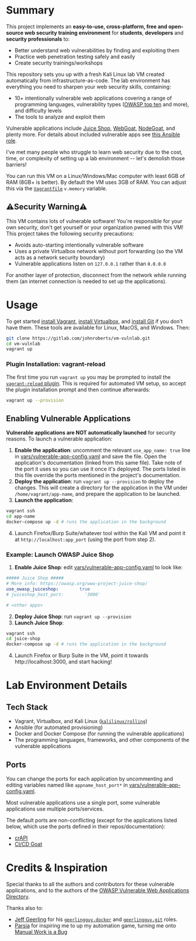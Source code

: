 # Summary
This project implements an **easy-to-use, cross-platform, free and open-source web security training environment** for **students**, **developers** and **security professionals** to:
- Better understand web vulnerabilities by finding and exploiting them
- Practice web penetration testing safely and easily
- Create security trainings/workshops

This repository sets you up with a fresh Kali Linux lab VM created automatically from infrastructure-as-code. The lab environment has everything you need to sharpen your web security skills, containing:
- 10+ intentionally vulnerable web applications covering a range of programming languages, vulnerability types ([OWASP top ten](https://owasp.org/Top10/) and more), and difficulty levels
- The tools to analyze and exploit them

Vulnerable applications include [Juice Shop](https://owasp.org/www-project-juice-shop/), [WebGoat](https://github.com/WebGoat/WebGoat), [NodeGoat](https://wiki.owasp.org/index.php/OWASP_Node_js_Goat_Project), and plenty more. For details about included vulnerable apps see [this Ansible role](https://gitlab.com/johnroberts/ansiblerole-vulnerable-apps).

I've met many people who struggle to learn web security due to the cost, time, or complexity of setting up a lab environment -- let's demolish those barriers!

You can run this VM on a Linux/Windows/Mac computer with least 6GB of RAM (8GB+ is better). By default the VM uses 3GB of RAM. You can adjust this via the [`Vagrantfile`](Vagrantfile) `v.memory` variable.

## ⚠️Security Warning⚠️
This VM contains lots of vulnerable software! You're responsible for your own security, don't get yourself or your organization pwned with this VM! This project takes the following security precautions:
- Avoids auto-starting intentionally vulnerable software
- Uses a private Virtualbox network without port forwarding (so the VM acts as a network security boundary)
- Vulnerable applications listen on `127.0.0.1` rather than `0.0.0.0`

For another layer of protection, disconnect from the network while running them (an internet connection is needed to set up the applications).

# Usage
To get started [install Vagrant](https://developer.hashicorp.com/vagrant/docs/installation), [install Virtualbox](https://www.virtualbox.org/wiki/Downloads), and [install Git](https://git-scm.com/book/en/v2/Getting-Started-Installing-Git) if you don't have them. These tools are available for Linux, MacOS, and Windows. Then:
```sh
git clone https://gitlab.com/johnroberts/vm-vulnlab.git
cd vm-vulnlab
vagrant up
```

### Plugin Installation: vagrant-reload
The first time you run `vagrant up` you may be prompted to install the [`vagrant-reload` plugin](https://github.com/aidanns/vagrant-reload). This is required for automated VM setup, so accept the plugin installation prompt and then continue afterwards:
```sh
vagrant up --provision
```

## Enabling Vulnerable Applications
**Vulnerable applications are NOT automatically launched** for security reasons. To launch a vulnerable application:
1. **Enable the application**: uncomment the relevant `use_app_name: true` line in [vars/vulnerable-app-config.yaml](vars/vulnerable-app-config.yaml) and save the file. Open the application's documentation (linked from this same file). Take note of the port it uses so you can use it once it's deployed. The ports listed in this file override the ports mentioned in the project's documentation.
2. **Deploy the application**: run `vagrant up --provision` to deploy the changes. This will create a directory for the application in the VM under `/home/vagrant/app-name`, and prepare the application to be launched.
3. **Launch the application**:
```sh
vagrant ssh
cd app-name
docker-compose up -d # runs the application in the background
```
4. Launch Firefox/Burp Suite/whatever tool within the Kali VM and point it at `http://localhost:app_port` (using the port from step 2).

### Example: Launch OWASP Juice Shop
1. **Enable Juice Shop**: edit [vars/vulnerable-app-config.yaml](vars/vulnerable-app-config.yaml) to look like:
```yaml
##### Juice Shop #####
# More info: https://owasp.org/www-project-juice-shop/
use_owasp_juiceshop:        true
# juiceshop_host_port:        '3000' 

# <other apps>
```
2. **Deploy Juice Shop**: run `vagrant up --provision`
3. **Launch Juice Shop**: 
```sh
vagrant ssh
cd juice-shop
docker-compose up -d # runs the application in the background
```
4. Launch Firefox or Burp Suite in the VM, point it towards http://localhost:3000, and start hacking!

# Lab Environment Details
## Tech Stack
- Vagrant, Virtualbox, and Kali Linux ([`kalilinux/rolling`](https://app.vagrantup.com/kalilinux/boxes/rolling))
- Ansible (for automated provisioning)
- Docker and Docker Compose (for running the vulnerable applications)
- The programming languages, frameworks, and other components of the vulnerable applications

## Ports
You can change the ports for each application by uncommenting and editing variables named like `appname_host_port*` in [vars/vulnerable-app-config.yaml](vars/vulnerable-app-config.yaml).

Most vulnerable applications use a single port, some vulnerable applications use multiple ports/services.

The default ports are non-conflicting (except for the applications listed below, which use the ports defined in their repos/documentation):
- [crAPI](https://github.com/OWASP/crAPI)
- [CI/CD Goat](https://github.com/cider-security-research/cicd-goat)

# Credits & Inspiration
Special thanks to all the authors and contributors for these vulnerable applications, and to the authors of the [OWASP Vulnerable Web Applications Directory](https://owasp.org/www-project-vulnerable-web-applications-directory/).

Thanks also to:
- [Jeff Geerling](https://github.com/geerlingguy) for his [`geerlingguy.docker`](https://github.com/geerlingguy/ansible-role-docker) and [`geerlingguy.git`](https://github.com/geerlingguy/ansible-role-git) roles.
- [Parsia](https://parsiya.net/about/) for inspiring me to up my automation game, turning me onto [Manual Work is a Bug](https://queue.acm.org/detail.cfm?id=3197520&doi=10.1145%2F3194653.3197520)